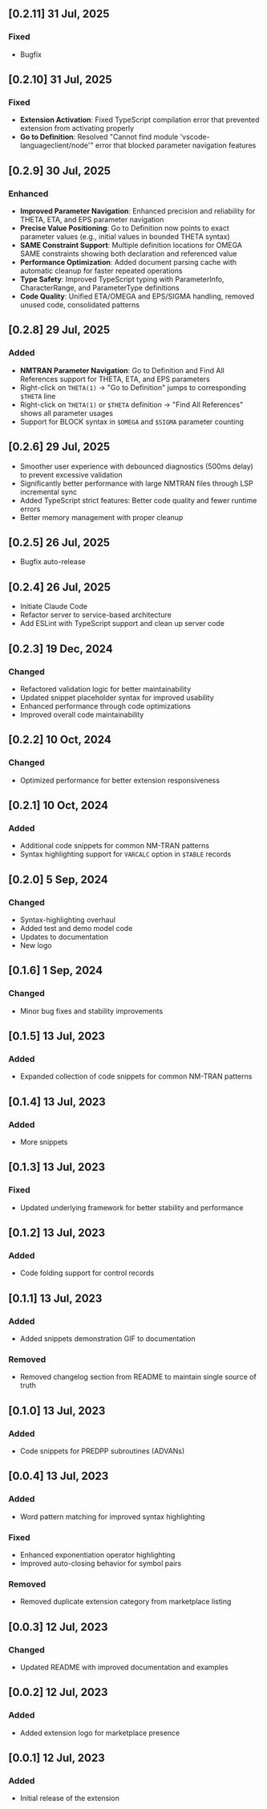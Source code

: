 ## [0.2.11] 31 Jul, 2025

### Fixed

* Bugfix

## [0.2.10] 31 Jul, 2025

### Fixed

* **Extension Activation**: Fixed TypeScript compilation error that prevented extension from activating properly
* **Go to Definition**: Resolved "Cannot find module 'vscode-languageclient/node'" error that blocked parameter navigation features

## [0.2.9] 30 Jul, 2025

### Enhanced

* **Improved Parameter Navigation**: Enhanced precision and reliability for THETA, ETA, and EPS parameter navigation
* **Precise Value Positioning**: Go to Definition now points to exact parameter values (e.g., initial values in bounded THETA syntax)
* **SAME Constraint Support**: Multiple definition locations for OMEGA SAME constraints showing both declaration and referenced value
* **Performance Optimization**: Added document parsing cache with automatic cleanup for faster repeated operations
* **Type Safety**: Improved TypeScript typing with ParameterInfo, CharacterRange, and ParameterType definitions
* **Code Quality**: Unified ETA/OMEGA and EPS/SIGMA handling, removed unused code, consolidated patterns

## [0.2.8] 29 Jul, 2025

### Added

* **NMTRAN Parameter Navigation**: Go to Definition and Find All References support for THETA, ETA, and EPS parameters
* Right-click on `THETA(1)` → "Go to Definition" jumps to corresponding `$THETA` line
* Right-click on `THETA(1)` or `$THETA` definition → "Find All References" shows all parameter usages
* Support for BLOCK syntax in `$OMEGA` and `$SIGMA` parameter counting

## [0.2.6] 29 Jul, 2025

* Smoother user experience with debounced diagnostics (500ms delay) to prevent excessive validation
* Significantly better performance with large NMTRAN files through LSP incremental sync
* Added TypeScript strict features: Better code quality and fewer runtime errors
* Better memory management with proper cleanup

## [0.2.5] 26 Jul, 2025

* Bugfix auto-release

## [0.2.4] 26 Jul, 2025

* Initiate Claude Code
* Refactor server to service-based architecture
* Add ESLint with TypeScript support and clean up server code

## [0.2.3] 19 Dec, 2024

### Changed

* Refactored validation logic for better maintainability
* Updated snippet placeholder syntax for improved usability
* Enhanced performance through code optimizations
* Improved overall code maintainability

## [0.2.2] 10 Oct, 2024

### Changed

* Optimized performance for better extension responsiveness

## [0.2.1] 10 Oct, 2024

### Added

* Additional code snippets for common NM-TRAN patterns
* Syntax highlighting support for `VARCALC` option in `$TABLE` records

## [0.2.0] 5 Sep, 2024

### Changed

* Syntax-highlighting overhaul
* Added test and demo model code
* Updates to documentation
* New logo

## [0.1.6] 1 Sep, 2024

### Changed

* Minor bug fixes and stability improvements

## [0.1.5] 13 Jul, 2023

### Added

* Expanded collection of code snippets for common NM-TRAN patterns

## [0.1.4] 13 Jul, 2023

### Added

* More snippets

## [0.1.3] 13 Jul, 2023

### Fixed

* Updated underlying framework for better stability and performance

## [0.1.2] 13 Jul, 2023

### Added

* Code folding support for control records

## [0.1.1] 13 Jul, 2023

### Added

* Added snippets demonstration GIF to documentation

### Removed

* Removed changelog section from README to maintain single source of truth

## [0.1.0] 13 Jul, 2023

### Added

* Code snippets for PREDPP subroutines (ADVANs)

## [0.0.4] 13 Jul, 2023

### Added

* Word pattern matching for improved syntax highlighting

### Fixed

* Enhanced exponentiation operator highlighting
* Improved auto-closing behavior for symbol pairs

### Removed

* Removed duplicate extension category from marketplace listing

## [0.0.3] 12 Jul, 2023

### Changed

* Updated README with improved documentation and examples

## [0.0.2] 12 Jul, 2023

### Added

* Added extension logo for marketplace presence

## [0.0.1] 12 Jul, 2023

### Added

* Initial release of the extension
